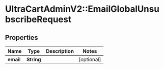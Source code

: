 # UltraCartAdminV2::EmailGlobalUnsubscribeRequest

## Properties
Name | Type | Description | Notes
------------ | ------------- | ------------- | -------------
**email** | **String** |  | [optional] 


